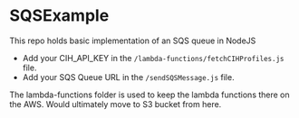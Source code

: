 # SQSExample

This repo holds basic implementation of an SQS queue in NodeJS

- Add your CIH_API_KEY in the `/lambda-functions/fetchCIHProfiles.js` file.
- Add your SQS Queue URL in the `/sendSQSMessage.js` file.

The lambda-functions folder is used to keep the lambda functions there on the AWS. Would ultimately move to S3 bucket from here.
